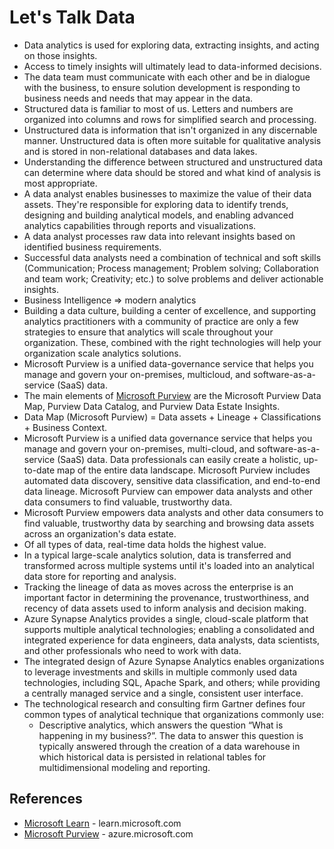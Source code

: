 # Let's Talk Data
* Data analytics is used for exploring data, extracting insights, and acting on those insights.
* Access to timely insights will ultimately lead to data-informed decisions.
* The data team must communicate with each other and be in dialogue with the business, to ensure solution development is responding to business needs and needs that may appear in the data.
* Structured data is familiar to most of us. Letters and numbers are organized into columns and rows for simplified search and processing. 
* Unstructured data is information that isn't organized in any discernable manner. Unstructured data is often more suitable for qualitative analysis and is stored in non-relational databases and data lakes.
* Understanding the difference between structured and unstructured data can determine where data should be stored and what kind of analysis is most appropriate.
* A data analyst enables businesses to maximize the value of their data assets. They're responsible for exploring data to identify trends, designing and building analytical models, and enabling advanced analytics capabilities through reports and visualizations.
* A data analyst processes raw data into relevant insights based on identified business requirements.
* Successful data analysts need a combination of technical and soft skills (Communication; Process management; Problem solving; Collaboration and team work; Creativity; etc.) to solve problems and deliver actionable insights.
* Business Intelligence => modern analytics
* Building a data culture, building a center of excellence, and supporting analytics practitioners with a community of practice are only a few strategies to ensure that analytics will scale throughout your organization. These, combined with the right technologies will help your organization scale analytics solutions.
* Microsoft Purview is a unified data-governance service that helps you manage and govern your on-premises, multicloud, and software-as-a-service (SaaS) data.
* The main elements of [Microsoft Purview](https://azure.microsoft.com/en-us/products/purview/) are the Microsoft Purview Data Map, Purview Data Catalog, and Purview Data Estate Insights.
* Data Map (Microsoft Purview) = Data assets + Lineage + Classifications + Business Context.
* Microsoft Purview is a unified data governance service that helps you manage and govern your on-premises, multi-cloud, and software-as-a-service (SaaS) data. Data professionals can easily create a holistic, up-to-date map of the entire data landscape. Microsoft Purview includes automated data discovery, sensitive data classification, and end-to-end data lineage. Microsoft Purview can empower data analysts and other data consumers to find valuable, trustworthy data.
* Microsoft Purview empowers data analysts and other data consumers to find valuable, trustworthy data by searching and browsing data assets across an organization's data estate.
* Of all types of data, real-time data holds the highest value.
* In a typical large-scale analytics solution, data is transferred and transformed across multiple systems until it's loaded into an analytical data store for reporting and analysis. 
* Tracking the lineage of data as moves across the enterprise is an important factor in determining the provenance, trustworthiness, and recency of data assets used to inform analysis and decision making.
* Azure Synapse Analytics provides a single, cloud-scale platform that supports multiple analytical technologies; enabling a consolidated and integrated experience for data engineers, data analysts, data scientists, and other professionals who need to work with data.
* The integrated design of Azure Synapse Analytics enables organizations to leverage investments and skills in multiple commonly used data technologies, including SQL, Apache Spark, and others; while providing a centrally managed service and a single, consistent user interface.
* The technological research and consulting firm Gartner defines four common types of analytical technique that organizations commonly use:
  * Descriptive analytics, which answers the question “What is happening in my business?”. The data to answer this question is typically answered through the creation of a data warehouse in which historical data is persisted in relational tables for multidimensional modeling and reporting.




## References
* [Microsoft Learn](https://learn.microsoft.com/) - learn.microsoft.com
* [Microsoft Purview](https://azure.microsoft.com/en-us/products/purview/) - azure.microsoft.com



